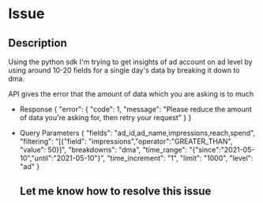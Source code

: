 # **Issue**

## **Description**

Using the python sdk I'm trying to get insights of ad account on ad level by using around 10-20 fields for a single day's data by breaking it down to dma.

API gives the error that the amount of data which you are asking is to much

- Response
{
  "error": {
    "code": 1,
    "message": "Please reduce the amount of data you're asking for, then retry your request"
  }
}



- Query Parameters
  {
    "fields": "ad_id,ad_name,impressions,reach,spend",
    "filtering": "[{\"field\": \"impressions\",\"operator\":\"GREATER_THAN\", \"value\": 50}]",
    "breakdowns": "dma",
    "time_range": "{\"since\":\"2021-05-10\",\"until\":\"2021-05-10\"}",
    "time_increment": "1",
    "limit": "1000",
    "level": "ad"
  }
  
  
  
  ## **Let me know how to resolve this issue**
